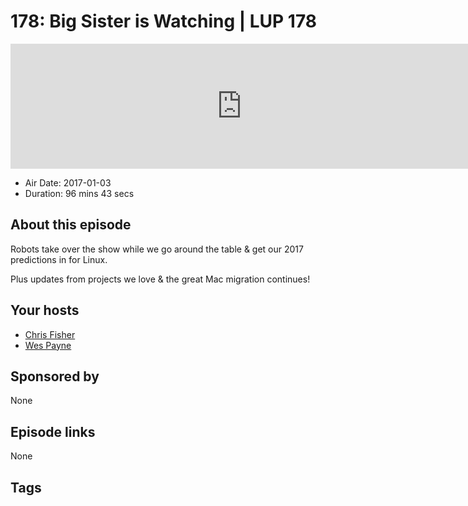 # 178: Big Sister is Watching | LUP 178

<iframe src="https://player.fireside.fm/v2/RUkczH-V+d3jwZjvN?theme=dark" width="740" height="200" frameborder="0" scrolling="no"></iframe>

* Air Date: 2017-01-03
* Duration: 96 mins 43 secs

## About this episode

Robots take over the show while we go around the table & get our 2017 predictions in for Linux.

Plus updates from projects we love & the great Mac migration continues!

## Your hosts
* [Chris Fisher](https://linuxunplugged.com/hosts/chrislas)
* [Wes Payne](https://linuxunplugged.com/hosts/wes)

## Sponsored by

None



## Episode links

None



## Tags

